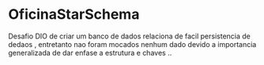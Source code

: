 # OficinaStarSchema
Desafio DIO de criar um banco de dados relaciona de facil persistencia de dedaos , entretanto nao foram mocados nenhum dado devido a importancia generalizada de dar enfase a estrutura e chaves ..
